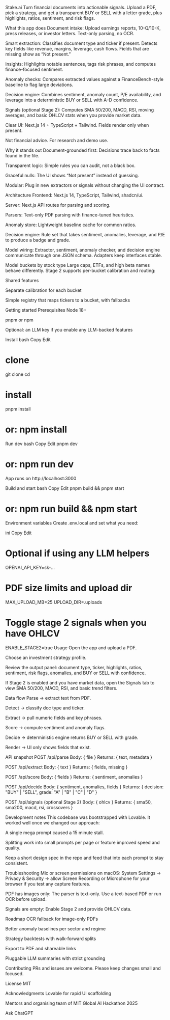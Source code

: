 Stake.ai
Turn financial documents into actionable signals. Upload a PDF, pick a strategy, and get a transparent BUY or SELL with a letter grade, plus highlights, ratios, sentiment, and risk flags.

What this app does
Document intake: Upload earnings reports, 10-Q/10-K, press releases, or investor letters. Text-only parsing, no OCR.

Smart extraction: Classifies document type and ticker if present. Detects key fields like revenue, margins, leverage, cash flows. Fields that are missing show as “Not present.”

Insights: Highlights notable sentences, tags risk phrases, and computes finance-focused sentiment.

Anomaly checks: Compares extracted values against a FinanceBench-style baseline to flag large deviations.

Decision engine: Combines sentiment, anomaly count, P/E availability, and leverage into a deterministic BUY or SELL with A–D confidence.

Signals (optional Stage 2): Computes SMA 50/200, MACD, RSI, moving averages, and basic OHLCV stats when you provide market data.

Clear UI: Next.js 14 + TypeScript + Tailwind. Fields render only when present.

Not financial advice. For research and demo use.

Why it stands out
Document-grounded first: Decisions trace back to facts found in the file.

Transparent logic: Simple rules you can audit, not a black box.

Graceful nulls: The UI shows “Not present” instead of guessing.

Modular: Plug in new extractors or signals without changing the UI contract.

Architecture
Frontend: Next.js 14, TypeScript, Tailwind, shadcn/ui.

Server: Next.js API routes for parsing and scoring.

Parsers: Text-only PDF parsing with finance-tuned heuristics.

Anomaly store: Lightweight baseline cache for common ratios.

Decision engine: Rule set that takes sentiment, anomalies, leverage, and P/E to produce a badge and grade.

Model wiring: Extractor, sentiment, anomaly checker, and decision engine communicate through one JSON schema. Adapters keep interfaces stable.

Model buckets by stock type
Large caps, ETFs, and high beta names behave differently. Stage 2 supports per-bucket calibration and routing:

Shared features

Separate calibration for each bucket

Simple registry that maps tickers to a bucket, with fallbacks

Getting started
Prerequisites
Node 18+

pnpm or npm

Optional: an LLM key if you enable any LLM-backed features

Install
bash
Copy
Edit
# clone
git clone <your-repo-url>
cd <your-repo-folder>

# install
pnpm install
# or: npm install
Run dev
bash
Copy
Edit
pnpm dev
# or: npm run dev
App runs on http://localhost:3000

Build and start
bash
Copy
Edit
pnpm build && pnpm start
# or: npm run build && npm start
Environment variables
Create .env.local and set what you need:

ini
Copy
Edit
# Optional if using any LLM helpers
OPENAI_API_KEY=sk-...
# PDF size limits and upload dir
MAX_UPLOAD_MB=25
UPLOAD_DIR=.uploads
# Toggle stage 2 signals when you have OHLCV
ENABLE_STAGE2=true
Usage
Open the app and upload a PDF.

Choose an investment strategy profile.

Review the output panel: document type, ticker, highlights, ratios, sentiment, risk flags, anomalies, and BUY or SELL with confidence.

If Stage 2 is enabled and you have market data, open the Signals tab to view SMA 50/200, MACD, RSI, and basic trend filters.

Data flow
Parse → extract text from PDF.

Detect → classify doc type and ticker.

Extract → pull numeric fields and key phrases.

Score → compute sentiment and anomaly flags.

Decide → deterministic engine returns BUY or SELL with grade.

Render → UI only shows fields that exist.

API snapshot
POST /api/parse
Body: { file }
Returns: { text, metadata }

POST /api/extract
Body: { text }
Returns: { fields, missing }

POST /api/score
Body: { fields }
Returns: { sentiment, anomalies }

POST /api/decide
Body: { sentiment, anomalies, fields }
Returns: { decision: "BUY" | "SELL", grade: "A" | "B" | "C" | "D" }

POST /api/signals (optional Stage 2)
Body: { ohlcv }
Returns: { sma50, sma200, macd, rsi, crossovers }

Development notes
This codebase was bootstrapped with Lovable. It worked well once we changed our approach:

A single mega prompt caused a 15 minute stall.

Splitting work into small prompts per page or feature improved speed and quality.

Keep a short design spec in the repo and feed that into each prompt to stay consistent.

Troubleshooting
Mic or screen permissions on macOS: System Settings → Privacy & Security → allow Screen Recording or Microphone for your browser if you test any capture features.

PDF has images only: The parser is text-only. Use a text-based PDF or run OCR before upload.

Signals are empty: Enable Stage 2 and provide OHLCV data.

Roadmap
OCR fallback for image-only PDFs

Better anomaly baselines per sector and regime

Strategy backtests with walk-forward splits

Export to PDF and shareable links

Pluggable LLM summaries with strict grounding

Contributing
PRs and issues are welcome. Please keep changes small and focused.

License
MIT

Acknowledgments
Lovable for rapid UI scaffolding

Mentors and organising team of MIT Global AI Hackathon 2025








Ask ChatGPT
